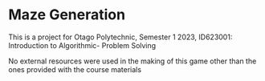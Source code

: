 # Maze Generation

This is a project for Otago Polytechnic, Semester 1 2023, ID623001: Introduction to Algorithmic- Problem Solving

No external resources were used in the making of this game other than the ones provided with the course materials

